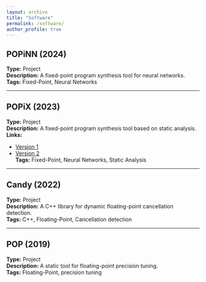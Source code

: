 ```yaml
---
layout: archive
title: "Software"
permalink: /software/
author_profile: true
---
```


## POPiNN (2024)
**Type:** Project  
**Description:** A fixed-point program synthesis tool for neural networks.  
**Tags:** Fixed-Point, Neural Networks  

---

## POPiX (2023)
**Type:** Project  
**Description:** A fixed-point program synthesis tool based on static analysis.  
**Links:**  
- [Version 1](https://github.com/sofiane-bessai/POPIX)  
- [Version 2](https://github.com/dbenkhal/POPiX)  
**Tags:** Fixed-Point, Neural Networks, Static Analysis  

---

## Candy (2022)
**Type:** Project  
**Description:** A C++ library for dynamic floating-point cancellation detection.  
**Tags:** C++, Floating-Point, Cancellation detection

---

## POP (2019)
**Type:** Project  
**Description:** A static tool for floating-point precision tuning.  
**Tags:**  Floating-Point, precision tuning  
